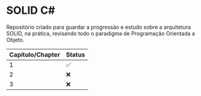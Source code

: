 
# SOLID C#

Repositório criado para guardar a progressão e estudo sobre a arquitetura SOLID, na prática, revisando todo o paradigma de Programação Orientada a Objeto.


Capítulo/Chapter |Status|
|----------------|------|
|1|✅|
|2|❌|
|3|❌|